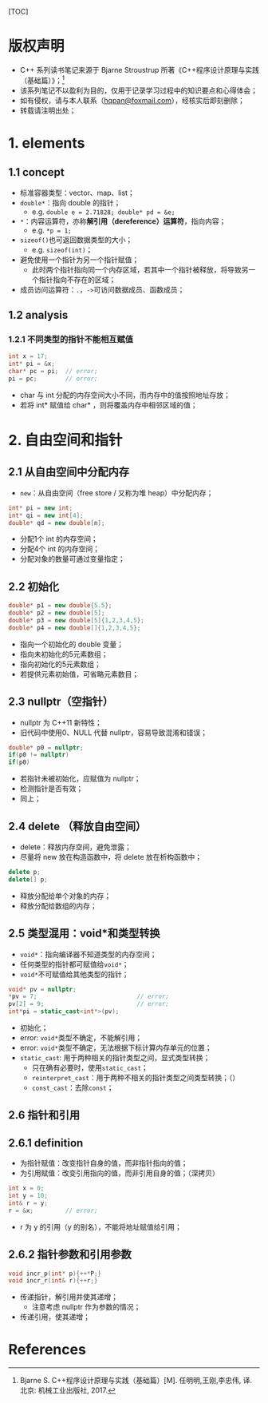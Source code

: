 [TOC]

# 版权声明
- C++ 系列读书笔记来源于 Bjarne Stroustrup 所著《C++程序设计原理与实践（基础篇）》；[^1]
- 该系列笔记不以盈利为目的，仅用于记录学习过程中的知识要点和心得体会；
- 如有侵权，请与本人联系（hqpan@foxmail.com），经核实后即刻删除；
- 转载请注明出处；

# 1. elements
## 1.1 concept

- 标准容器类型：vector、map、list；
- ```double*```：指向 double 的指针；
  - e.g. ```double e = 2.71828; double* pd = &e;```
- ```*```：内容运算符，亦称**解引用（dereference）运算符**，指向内容；
  - e.g. ```*p = 1;```
- ```sizeof()```也可返回数据类型的大小；
  - e.g. ```sizeof(int)```；
- 避免使用一个指针为另一个指针赋值；
  - 此时两个指针指向同一个内存区域，若其中一个指针被释放，将导致另一个指针指向不存在的区域；
- 成员访问运算符：```.```，```->```可访问数据成员、函数成员；

## 1.2 analysis
### 1.2.1 不同类型的指针不能相互赋值

```cpp
int x = 17;
int* pi = &x;
char* pc = pi;	// error;
pi = pc;		// error;
```

- char 与 int 分配的内存空间大小不同，而内存中的值按照地址存放；
- 若将 int* 赋值给 char* ，则将覆盖内存中相邻区域的值；

# 2. 自由空间和指针
## 2.1 从自由空间中分配内存
- ```new```：从自由空间（free store / 又称为堆 heap）中分配内存；

```cpp
int* pi = new int;
int* qi = new int[4];
double* qd = new double[n];	
```

- 分配1个 int 的内存空间；
- 分配4个 int 的内存空间；
- 分配对象的数量可通过变量指定；

## 2.2 初始化
```cpp
double* p1 = new double{5.5};
double* p2 = new double[5];
double* p3 = new double[5]{1,2,3,4,5};
double* p4 = new double[]{1,2,3,4,5};
```

- 指向一个初始化的 double 变量；
- 指向未初始化的5元素数组；
- 指向初始化的5元素数组；
- 若提供元素初始值，可省略元素数目；

## 2.3 nullptr（空指针）
- nullptr 为 C++11 新特性；
- 旧代码中使用0、NULL 代替 nullptr，容易导致混淆和错误；

```cpp
double* p0 = nullptr;
if(p0 != nullptr)
if(p0)
```

- 若指针未被初始化，应赋值为 nullptr；
- 检测指针是否有效；
- 同上；

## 2.4 delete （释放自由空间）
- delete：释放内存空间，避免泄露；
- 尽量将 new 放在构造函数中，将 delete 放在析构函数中；

```cpp
delete p;
delete[] p;
```

- 释放分配给单个对象的内存；
- 释放分配给数组的内存；

## 2.5 类型混用：void*和类型转换
- ```void*```：指向编译器不知道类型的内存空间；
- 任何类型的指针都可赋值给```void*```；
- ```void*```不可赋值给其他类型的指针；

```cpp
void* pv = nullptr;
*pv = 7;							// error;
pv[2] = 9;							// error;
int*pi = static_cast<int*>(pv);
```
- 初始化；
- error: ```void*```类型不确定，不能解引用；
- error: ```void*```类型不确定，无法根据下标计算内存单元的位置；
- ```static_cast```: 用于两种相关的指针类型之间，显式类型转换；
  - 只在确有必要时，使用```static_cast```；
  - ```reinterpret_cast```：用于两种不相关的指针类型之间类型转换；（）
  - ```const_cast```：去除`const`；

## 2.6 指针和引用
## 2.6.1 definition
- 为指针赋值：改变指针自身的值，而非指针指向的值；
- 为引用赋值：改变引用指向的值，而非引用自身的值；（深拷贝）

```cpp
int x = 0;
int y = 10;
int& r = y;
r = &x;			// error;
```

- r 为 y 的引用（y 的别名），不能将地址赋值给引用；

## 2.6.2 指针参数和引用参数

```cpp
void incr_p(int* p){++*P;}
void incr_r(int& r){++r;}
```
- 传递指针，解引用并使其递增；
  - 注意考虑 nullptr 作为参数的情况；
- 传递引用，使其递增；

# References
[^1]:Bjarne S. C++程序设计原理与实践（基础篇）[M]. 任明明,王刚,李忠伟, 译. 北京: 机械工业出版社, 2017.